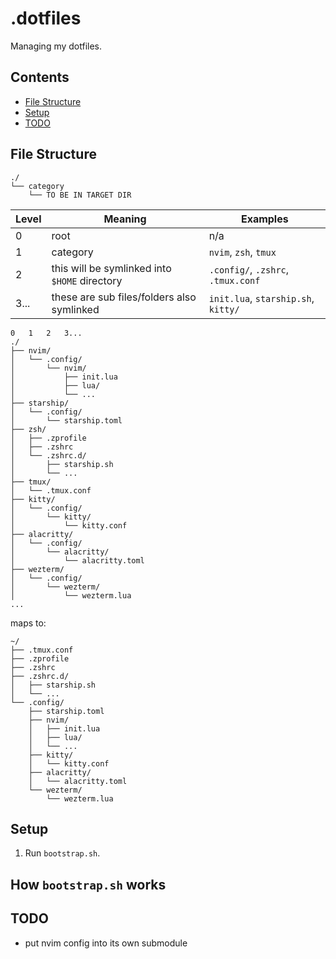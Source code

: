 # .dotfiles

Managing my dotfiles.

<!--toc:ignore-->

## Contents

<!--toc:start-->

- [File Structure](#file-structure)
- [Setup](#setup)
- [TODO](#todo)
<!--toc:end-->

## File Structure

```text
./
└── category
    └── TO BE IN TARGET DIR
```

| Level | Meaning                                       | Examples                            |
| ----- | --------------------------------------------- | ----------------------------------- |
| 0     | root                                          | n/a                                 |
| 1     | category                                      | `nvim`, `zsh`, `tmux`               |
| 2     | this will be symlinked into `$HOME` directory | `.config/`, `.zshrc`, `.tmux.conf`  |
| 3...  | these are sub files/folders also symlinked    | `init.lua`, `starship.sh`, `kitty/` |

```text
0   1   2   3...
./
├── nvim/
│   └── .config/
│       └── nvim/
│           ├── init.lua
│           ├── lua/
│           └── ...
├── starship/
│   └── .config/
│       └── starship.toml
├── zsh/
│   ├── .zprofile
│   ├── .zshrc
│   └── .zshrc.d/
│       ├── starship.sh
│       └── ...
├── tmux/
│   └── .tmux.conf
├── kitty/
│   └── .config/
│       └── kitty/
│           └── kitty.conf
├── alacritty/
│   └── .config/
│       └── alacritty/
│           └── alacritty.toml
├── wezterm/
│   └── .config/
│       └── wezterm/
│           └── wezterm.lua
...
```

maps to:

```text
~/
├── .tmux.conf
├── .zprofile
├── .zshrc
├── .zshrc.d/
│   ├── starship.sh
│   └── ...
└── .config/
    ├── starship.toml
    ├── nvim/
    │   ├── init.lua
    │   ├── lua/
    │   └── ...
    ├── kitty/
    │   └── kitty.conf
    ├── alacritty/
    │   └── alacritty.toml
    └── wezterm/
        └── wezterm.lua
```

## Setup

1. Run `bootstrap.sh`.

<!--toc:ignore-->

## How `bootstrap.sh` works

<!--TODO: finish writing `bootstrap.sh` and explain it here-->

<!--TODO: all planned todos-->

## TODO

- put nvim config into its own submodule
